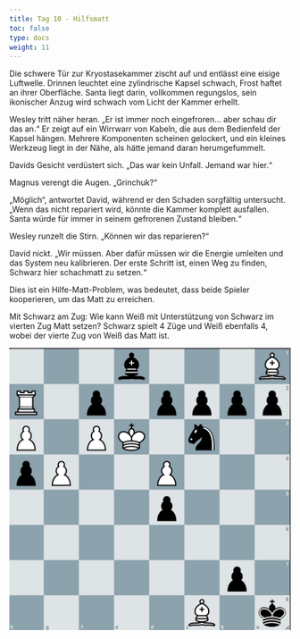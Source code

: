 ```yaml
---
title: Tag 10 - Hilfsmatt 
toc: false
type: docs
weight: 11
---
```


Die schwere Tür zur Kryostasekammer zischt auf und entlässt eine eisige Luftwelle. Drinnen leuchtet eine zylindrische Kapsel schwach, Frost haftet an ihrer Oberfläche. Santa liegt darin, vollkommen regungslos, sein ikonischer Anzug wird schwach vom Licht der Kammer erhellt.

Wesley tritt näher heran. „Er ist immer noch eingefroren... aber schau dir das an.“ Er zeigt auf ein Wirrwarr von Kabeln, die aus dem Bedienfeld der Kapsel hängen. Mehrere Komponenten scheinen gelockert, und ein kleines Werkzeug liegt in der Nähe, als hätte jemand daran herumgefummelt.

Davids Gesicht verdüstert sich. „Das war kein Unfall. Jemand war hier.“

Magnus verengt die Augen. „Grinchuk?“

„Möglich“, antwortet David, während er den Schaden sorgfältig untersucht. „Wenn das nicht repariert wird, könnte die Kammer komplett ausfallen. Santa würde für immer in seinem gefrorenen Zustand bleiben.“

Wesley runzelt die Stirn. „Können wir das reparieren?“

David nickt. „Wir müssen. Aber dafür müssen wir die Energie umleiten und das System neu kalibrieren. Der erste Schritt ist, einen Weg zu finden, Schwarz hier schachmatt zu setzen.“

Dies ist ein Hilfe-Matt-Problem, was bedeutet, dass beide Spieler kooperieren, um das Matt zu erreichen.

Mit Schwarz am Zug: Wie kann Weiß mit Unterstützung von Schwarz im vierten Zug Matt setzen? Schwarz spielt 4 Züge und Weiß ebenfalls 4, wobei der vierte Zug von Weiß das Matt ist.

![Stellung Tag 10](/2024/day10.jpg "k1B5/1p6/8/3p4/3P2Pp/2n1KP1P/pppp1p1R/B3b3 b - - 0 1")


